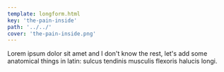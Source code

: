 ```yaml
---
template: longform.html
key: 'the-pain-inside'
path: '../../'
cover: 'the-pain-inside.png'
---
```


Lorem ipsum dolor sit amet and I don't know the rest, let's add some anatomical things in latin: sulcus tendinis musculis flexoris halucis longi.